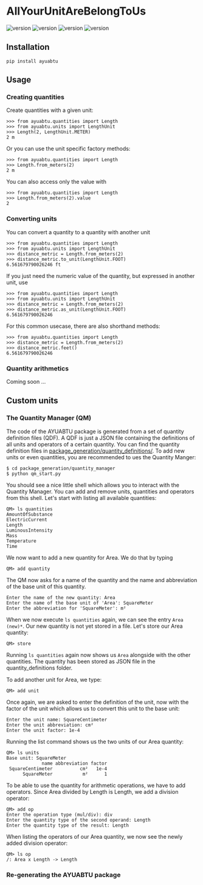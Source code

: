 # AllYourUnitAreBelongToUs
![version](https://img.shields.io/github/license/MCHalbi/AllYourUnitAreBelongToUs)
![version](https://img.shields.io/pypi/v/ayuabtu)
![version](https://img.shields.io/github/workflow/status/MCHalbi/AllYourUnitAreBelongToUs/Codestyle%20and%20unittests?label=tests)
![version](https://img.shields.io/codecov/c/github/MCHalbi/AllYourUnitAreBelongToUs)

## Installation
```
pip install ayuabtu
```

## Usage
### Creating quantities
Create quantities with a given unit:
```
>>> from ayuabtu.quantities import Length
>>> from ayuabtu.units import LengthUnit
>>> Length(2, LengthUnit.METER)
2 m
```
Or you can use the unit specific factory methods:
```
>>> from ayuabtu.quantities import Length
>>> Length.from_meters(2)
2 m
```
You can also access only the value with
```
>>> from ayuabtu.quantities import Length
>>> Length.from_meters(2).value
2
```

### Converting units
You can convert a quantity to a quantity with another unit
```
>>> from ayuabtu.quantities import Length
>>> from ayuabtu.units import LengthUnit
>>> distance_metric = Length.from_meters(2)
>>> distance_metric.to_unit(LengthUnit.FOOT)
6.561679790026246 ft
```
If you just need the numeric value of the quantity, but expressed in another
unit, use
```
>>> from ayuabtu.quantities import Length
>>> from ayuabtu.units import LengthUnit
>>> distance_metric = Length.from_meters(2)
>>> distance_metric.as_unit(LengthUnit.FOOT)
6.561679790026246
```
For this common usecase, there are also shorthand methods:
```
>>> from ayuabtu.quantities import Length
>>> distance_metric = Length.from_meters(2)
>>> distance_metric.feet()
6.561679790026246
```

### Quantity arithmetics
Coming soon ...

## Custom units
### The Quantity Manager (QM)
The code of the AYUABTU package is generated from a set of quantity definition
files (QDF). A QDF is just a JSON file containing the definitions of all units
and operators of a certain quantity. You can find the quantity definition files in
[package_generation/quantity_definitions/](package_generation/quantity_definitions/).
To add new units or even quantities, you are recommended to ues the Quantity
Manger:
```
$ cd package_generation/quantity_manager
$ python qm_start.py
```

You should see a nice little shell which allows you to interact with the
Quantity Manager. You can add and remove units, quantities and operators from
this shell. Let's start with listing all available quantities:
```
QM> ls quantities
AmountOfSubstance
ElectricCurrent
Length
LuminousIntensity
Mass
Temperature
Time
```

We now want to add a new quantity for Area. We do that by typing
```
QM> add quantity
```

The QM now asks for a name of the quantity and the name and abbreviation of the
base unit of this quantity.
```
Enter the name of the new quantity: Area
Enter the name of the base unit of 'Area': SquareMeter
Enter the abbreviation for 'SquareMeter': m²
```

When we now execute `ls quantities` again, we can see the entry `Area (new)*`.
Our new quantity is not yet stored in a file. Let's store our Area quantity:

```
QM> store
```

Running `ls quantities` again now shows us `Area` alongside with the other
quantities. The quantity has been stored as JSON file in the
quantity_definitions folder.

To add another unit for Area, we type:
```
QM> add unit
```

Once again, we are asked to enter the definition of the unit, now with the
factor of the unit which allows us to convert this unit to the base unit:
```
Enter the unit name: SquareCentimeter
Enter the unit abbreviation: cm²
Enter the unit factor: 1e-4
```

Running the list command shows us the two units of our Area quantity:
```
QM> ls units
Base unit: SquareMeter
             name abbreviation factor
 SquareCentimeter          cm²   1e-4
      SquareMeter           m²      1

```

To be able to use the quantity for arithmetic operations, we have to add
operators. Since Area divided by Length is Length, we add a division operator:
```
QM> add op
Enter the operation type (mul/div): div
Enter the quantity type of the second operand: Length
Enter the quantity type of the result: Length
```

When listing the operators of our Area quantity, we now see the newly added
division operator:
```
QM> ls op
/: Area x Length -> Length
```

### Re-generating the AYUABTU package
